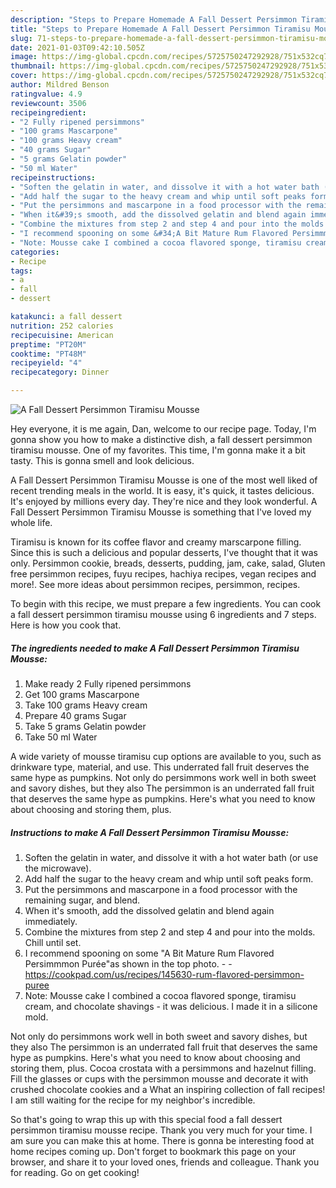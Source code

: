 ```yaml
---
description: "Steps to Prepare Homemade A Fall Dessert Persimmon Tiramisu Mousse"
title: "Steps to Prepare Homemade A Fall Dessert Persimmon Tiramisu Mousse"
slug: 71-steps-to-prepare-homemade-a-fall-dessert-persimmon-tiramisu-mousse
date: 2021-01-03T09:42:10.505Z
image: https://img-global.cpcdn.com/recipes/5725750247292928/751x532cq70/a-fall-dessert-persimmon-tiramisu-mousse-recipe-main-photo.jpg
thumbnail: https://img-global.cpcdn.com/recipes/5725750247292928/751x532cq70/a-fall-dessert-persimmon-tiramisu-mousse-recipe-main-photo.jpg
cover: https://img-global.cpcdn.com/recipes/5725750247292928/751x532cq70/a-fall-dessert-persimmon-tiramisu-mousse-recipe-main-photo.jpg
author: Mildred Benson
ratingvalue: 4.9
reviewcount: 3506
recipeingredient:
- "2 Fully ripened persimmons"
- "100 grams Mascarpone"
- "100 grams Heavy cream"
- "40 grams Sugar"
- "5 grams Gelatin powder"
- "50 ml Water"
recipeinstructions:
- "Soften the gelatin in water, and dissolve it with a hot water bath (or use the microwave)."
- "Add half the sugar to the heavy cream and whip until soft peaks form."
- "Put the persimmons and mascarpone in a food processor with the remaining sugar, and blend."
- "When it&#39;s smooth, add the dissolved gelatin and blend again immediately."
- "Combine the mixtures from step 2 and step 4 and pour into the molds. Chill until set."
- "I recommend spooning on some &#34;A Bit Mature Rum Flavored Persimmmon Purée&#34;as shown in the top photo.  https://cookpad.com/us/recipes/145630-rum-flavored-persimmon-puree"
- "Note: Mousse cake I combined a cocoa flavored sponge, tiramisu cream, and chocolate shavings - it was delicious. I made it in a silicone mold."
categories:
- Recipe
tags:
- a
- fall
- dessert

katakunci: a fall dessert 
nutrition: 252 calories
recipecuisine: American
preptime: "PT20M"
cooktime: "PT48M"
recipeyield: "4"
recipecategory: Dinner

---
```



![A Fall Dessert Persimmon Tiramisu Mousse](https://img-global.cpcdn.com/recipes/5725750247292928/751x532cq70/a-fall-dessert-persimmon-tiramisu-mousse-recipe-main-photo.jpg)

Hey everyone, it is me again, Dan, welcome to our recipe page. Today, I'm gonna show you how to make a distinctive dish, a fall dessert persimmon tiramisu mousse. One of my favorites. This time, I'm gonna make it a bit tasty. This is gonna smell and look delicious.

A Fall Dessert Persimmon Tiramisu Mousse is one of the most well liked of recent trending meals in the world. It is easy, it's quick, it tastes delicious. It's enjoyed by millions every day. They're nice and they look wonderful. A Fall Dessert Persimmon Tiramisu Mousse is something that I've loved my whole life.

Tiramisu is known for its coffee flavor and creamy marscarpone filling. Since this is such a delicious and popular desserts, I&#39;ve thought that it was only. Persimmon cookie, breads, desserts, pudding, jam, cake, salad, Gluten free persimmon recipes, fuyu recipes, hachiya recipes, vegan recipes and more!. See more ideas about persimmon recipes, persimmon, recipes.


To begin with this recipe, we must prepare a few ingredients. You can cook a fall dessert persimmon tiramisu mousse using 6 ingredients and 7 steps. Here is how you cook that.

<!--inarticleads1-->

##### The ingredients needed to make A Fall Dessert Persimmon Tiramisu Mousse:

1. Make ready 2 Fully ripened persimmons
1. Get 100 grams Mascarpone
1. Take 100 grams Heavy cream
1. Prepare 40 grams Sugar
1. Take 5 grams Gelatin powder
1. Take 50 ml Water


A wide variety of mousse tiramisu cup options are available to you, such as drinkware type, material, and use. This underrated fall fruit deserves the same hype as pumpkins. Not only do persimmons work well in both sweet and savory dishes, but they also The persimmon is an underrated fall fruit that deserves the same hype as pumpkins. Here&#39;s what you need to know about choosing and storing them, plus. 

<!--inarticleads2-->

##### Instructions to make A Fall Dessert Persimmon Tiramisu Mousse:

1. Soften the gelatin in water, and dissolve it with a hot water bath (or use the microwave).
1. Add half the sugar to the heavy cream and whip until soft peaks form.
1. Put the persimmons and mascarpone in a food processor with the remaining sugar, and blend.
1. When it&#39;s smooth, add the dissolved gelatin and blend again immediately.
1. Combine the mixtures from step 2 and step 4 and pour into the molds. Chill until set.
1. I recommend spooning on some &#34;A Bit Mature Rum Flavored Persimmmon Purée&#34;as shown in the top photo. -  - https://cookpad.com/us/recipes/145630-rum-flavored-persimmon-puree
1. Note: Mousse cake I combined a cocoa flavored sponge, tiramisu cream, and chocolate shavings - it was delicious. I made it in a silicone mold.


Not only do persimmons work well in both sweet and savory dishes, but they also The persimmon is an underrated fall fruit that deserves the same hype as pumpkins. Here&#39;s what you need to know about choosing and storing them, plus. Cocoa crostata with a persimmons and hazelnut filling. Fill the glasses or cups with the persimmon mousse and decorate it with crushed chocolate cookies and a What an inspiring collection of fall recipes! I am still waiting for the recipe for my neighbor&#39;s incredible. 

So that's going to wrap this up with this special food a fall dessert persimmon tiramisu mousse recipe. Thank you very much for your time. I am sure you can make this at home. There is gonna be interesting food at home recipes coming up. Don't forget to bookmark this page on your browser, and share it to your loved ones, friends and colleague. Thank you for reading. Go on get cooking!

